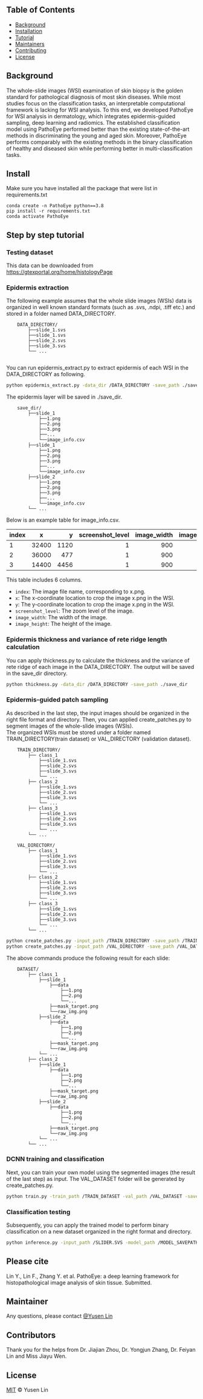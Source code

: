 
## Table of Contents

- [Background](#background)
- [Installation](#installation)
- [Tutorial](#tutorial)
- [Maintainers](#maintainers)
- [Contributing](#contributing)
- [License](#license)

## Background
The whole-slide images (WSI) examination of skin biopsy is the golden standard for pathological diagnosis of most skin diseases. While most studies focus on the classification tasks, an interpretable computational framework is lacking for WSI analysis. To this end, we developed PathoEye for WSI analysis in dermatology, which integrates epidermis-guided sampling, deep learning and radiomics. The established classification model using PathoEye performed better than the existing state-of-the-art methods in discriminating the young and aged skin. Moreover, PathoEye performs comparably with the existing methods in the binary classification of healthy and diseased skin while performing better in multi-classification tasks. 

## Install
Make sure you have installed all the package that were list in requirements.txt
```
conda create -n PathoEye python==3.8
pip install -r requirements.txt
conda activate PathoEye
```

## Step by step tutorial

### Testing dataset
This data can be downloaded from https://gtexportal.org/home/histologyPage




### Epidermis extraction
The following example assumes that the whole slide images (WSIs) data is organized in well known standard formats (such as .svs, .ndpi, .tiff etc.) and stored in a folder named DATA_DIRECTORY.
```
    DATA_DIRECTORY/
        ├──slide_1.svs
        ├──slide_1.svs
        ├──slide_2.svs
        ├──slide_3.svs
        └── ...
        
```
You can run epidermis_extract.py to extract epidermis of each WSI in the DATA_DIRECTORY as following. 
```sh
python epidermis_extract.py -data_dir /DATA_DIRECTORY -save_path ./save_dir
```
The epidermis layer will be saved in ./save_dir. 
```
    save_dir/
        ├──slide_1
            ├──1.png
            ├──2.png
            ├──3.png
            ├──...
            └──image_info.csv
        ├──slide_1
            ├──1.png
            ├──2.png
            ├──3.png
            ├──...
            └──image_info.csv
        ├──slide_2
            ├──1.png
            ├──2.png
            ├──3.png
            ├──...
            └──image_info.csv
        └── ...
```
Below is an example table for image_info.csv. 

| index | x |    y | screenshot_level | image_width| image_height|
|:------|     :---:      |-----:|           ---: |           ---: |           ---: |
| 1     |  32400    | 1120 | 1     |  900   |  900 |
| 2     |  36000    | 477  | 1     |  900   |  900 |
| 3     |  14400    | 4456 | 1     |  900   |  900 |
This table includes 6 columns. 
  - `index`: The image file name, corresponding to x.png.
  - `x`: The x-coordinate location to crop the image x.png in the WSI.
  - `y`: The y-coordinate location to crop the image x.png in the WSI.
  - `screenshot_level`: The zoom level of the image.
  - `image_width`: The width of the image.
  - `image_height`: The height of the image.

### Epidermis thickness and variance of rete ridge length calculation
You can apply thickness.py to calculate the thickness and the variance of rete ridge of each image in the DATA_DIRECTORY. The output will be saved in the save_dir directory.



```sh
python thickness.py -data_dir /DATA_DIRECTORY -save_path ./save_dir
```

### Epidermis-guided patch sampling
As described in the last step, the input images should be organized in the right file format and directory. Then, you can applied create_patches.py to segment images of the whole-slide images (WSIs).  
The organized WSIs must be stored under a folder named TRAIN_DIRECTORY(train dataset) or VAL_DIRECTORY (validation dataset). 
```
    TRAIN_DIRECTORY/
        ├── class_1
            ├──slide_1.svs
            ├──slide_2.svs
            ├──slide_3.svs
            └── ...
        ├── class_2
            ├──slide_1.svs
            ├──slide_2.svs
            ├──slide_3.svs
            └── ...
        ├── class_3
            ├──slide_1.svs
            ├──slide_2.svs
            ├──slide_3.svs
            └── ...
        └── ...

    VAL_DIRECTORY/
        ├── class_1
            ├──slide_1.svs
            ├──slide_2.svs
            ├──slide_3.svs
            └── ...
        ├── class_2
            ├──slide_1.svs
            ├──slide_2.svs
            ├──slide_3.svs
            └── ...
        ├── class_3
            ├──slide_1.svs
            ├──slide_2.svs
            ├──slide_3.svs
            └── ...
        └── ...
```
```sh
python create_patches.py -input_path /TRAIN_DIRECTORY -save_path /TRAIN_DATASET -device cuda:0
python create_patches.py -input_path /VAL_DIRECTORY -save_path /VAL_DATASET -device cuda:0
```
The above commands produce the following result for each slide:
```
    DATASET/
        ├── class_1
            ├──slide_1
                ├──data
                    ├──1.png
                    ├──2.png
                    └──...
                ├──mask_target.png
                └──raw_img.png
            ├──slide_2
                ├──data
                    ├──1.png
                    ├──2.png
                    └──...
                ├──mask_target.png
                └──raw_img.png
            └── ...
        ├── class_2
            ├──slide_1
                ├──data
                    ├──1.png
                    ├──2.png
                    └──...
                ├──mask_target.png
                └──raw_img.png
            ├──slide_2
                ├──data
                    ├──1.png
                    ├──2.png
                    └──...
                ├──mask_target.png
                └──raw_img.png
            └── ...
        └── ...
```

### DCNN training and classification
Next, you can train your own model using the segmented images (the result of the last step) as input. The VAL_DATASET folder will be generated by create_patches.py.
```sh
python train.py -train_path /TRAIN_DATASET -val_path /VAL_DATASET -save_path ./MODEL_SAVEPATH
```

### Classification testing
Subsequently, you can apply the trained model to perform binary classification on a new dataset organized in the right format and directory.
```sh
python inference.py -input_path /SLIDER.SVS -model_path /MODEL_SAVEPATH -save_path ./RESULT
```

## Please cite

Lin Y., Lin F., Zhang Y. et al. PathoEye: a deep learning framework for histopathological image analysis of skin tissue. Submitted.

## Maintainer

Any questions, please contact [@Yusen Lin](https://github.com/lysovosyl)

## Contributors

Thank you for the helps from Dr. Jiajian Zhou, Dr. Yongjun Zhang, Dr. Feiyan Lin and Miss Jiayu Wen.

## License

[MIT](LICENSE) © Yusen Lin
